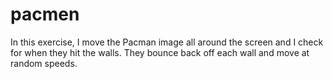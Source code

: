 # pacmen
In this exercise, I move the Pacman image all around the screen and I check for when they hit the walls. They bounce back off each wall and move at random speeds.

